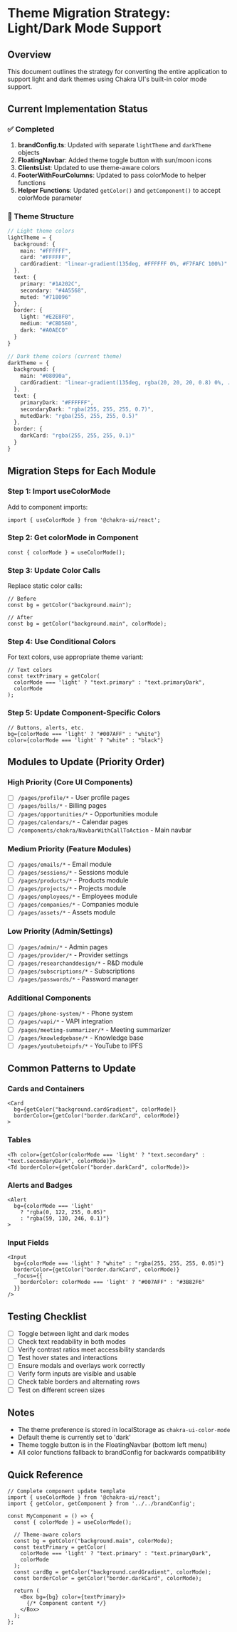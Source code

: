 # Theme Migration Strategy: Light/Dark Mode Support

## Overview
This document outlines the strategy for converting the entire application to support light and dark themes using Chakra UI's built-in color mode support.

## Current Implementation Status

### ✅ Completed
1. **brandConfig.ts**: Updated with separate `lightTheme` and `darkTheme` objects
2. **FloatingNavbar**: Added theme toggle button with sun/moon icons
3. **ClientsList**: Updated to use theme-aware colors
4. **FooterWithFourColumns**: Updated to pass colorMode to helper functions
5. **Helper Functions**: Updated `getColor()` and `getComponent()` to accept colorMode parameter

### 🎨 Theme Structure
```typescript
// Light theme colors
lightTheme = {
  background: {
    main: "#FFFFFF",
    card: "#FFFFFF",
    cardGradient: "linear-gradient(135deg, #FFFFFF 0%, #F7FAFC 100%)"
  },
  text: {
    primary: "#1A202C",
    secondary: "#4A5568",
    muted: "#718096"
  },
  border: {
    light: "#E2E8F0",
    medium: "#CBD5E0",
    dark: "#A0AEC0"
  }
}

// Dark theme colors (current theme)
darkTheme = {
  background: {
    main: "#08090a",
    cardGradient: "linear-gradient(135deg, rgba(20, 20, 20, 0.8) 0%, ...)"
  },
  text: {
    primaryDark: "#FFFFFF",
    secondaryDark: "rgba(255, 255, 255, 0.7)",
    mutedDark: "rgba(255, 255, 255, 0.5)"
  },
  border: {
    darkCard: "rgba(255, 255, 255, 0.1)"
  }
}
```

## Migration Steps for Each Module

### Step 1: Import useColorMode
Add to component imports:
```tsx
import { useColorMode } from '@chakra-ui/react';
```

### Step 2: Get colorMode in Component
```tsx
const { colorMode } = useColorMode();
```

### Step 3: Update Color Calls
Replace static color calls:
```tsx
// Before
const bg = getColor("background.main");

// After
const bg = getColor("background.main", colorMode);
```

### Step 4: Use Conditional Colors
For text colors, use appropriate theme variant:
```tsx
// Text colors
const textPrimary = getColor(
  colorMode === 'light' ? "text.primary" : "text.primaryDark",
  colorMode
);
```

### Step 5: Update Component-Specific Colors
```tsx
// Buttons, alerts, etc.
bg={colorMode === 'light' ? "#007AFF" : "white"}
color={colorMode === 'light' ? "white" : "black"}
```

## Modules to Update (Priority Order)

### High Priority (Core UI Components)
- [ ] `/pages/profile/*` - User profile pages
- [ ] `/pages/bills/*` - Billing pages
- [ ] `/pages/opportunities/*` - Opportunities module
- [ ] `/pages/calendars/*` - Calendar pages
- [ ] `/components/chakra/NavbarWithCallToAction` - Main navbar

### Medium Priority (Feature Modules)
- [ ] `/pages/emails/*` - Email module
- [ ] `/pages/sessions/*` - Sessions module
- [ ] `/pages/products/*` - Products module
- [ ] `/pages/projects/*` - Projects module
- [ ] `/pages/employees/*` - Employees module
- [ ] `/pages/companies/*` - Companies module
- [ ] `/pages/assets/*` - Assets module

### Low Priority (Admin/Settings)
- [ ] `/pages/admin/*` - Admin pages
- [ ] `/pages/provider/*` - Provider settings
- [ ] `/pages/researchanddesign/*` - R&D module
- [ ] `/pages/subscriptions/*` - Subscriptions
- [ ] `/pages/passwords/*` - Password manager

### Additional Components
- [ ] `/pages/phone-system/*` - Phone system
- [ ] `/pages/vapi/*` - VAPI integration
- [ ] `/pages/meeting-summarizer/*` - Meeting summarizer
- [ ] `/pages/knowledgebase/*` - Knowledge base
- [ ] `/pages/youtubetoipfs/*` - YouTube to IPFS

## Common Patterns to Update

### Cards and Containers
```tsx
<Card
  bg={getColor("background.cardGradient", colorMode)}
  borderColor={getColor("border.darkCard", colorMode)}
>
```

### Tables
```tsx
<Th color={getColor(colorMode === 'light' ? "text.secondary" : "text.secondaryDark", colorMode)}>
<Td borderColor={getColor("border.darkCard", colorMode)}>
```

### Alerts and Badges
```tsx
<Alert
  bg={colorMode === 'light'
    ? "rgba(0, 122, 255, 0.05)"
    : "rgba(59, 130, 246, 0.1)"}
>
```

### Input Fields
```tsx
<Input
  bg={colorMode === 'light' ? "white" : "rgba(255, 255, 255, 0.05)"}
  borderColor={getColor("border.darkCard", colorMode)}
  _focus={{
    borderColor: colorMode === 'light' ? "#007AFF" : "#3B82F6"
  }}
/>
```

## Testing Checklist
- [ ] Toggle between light and dark modes
- [ ] Check text readability in both modes
- [ ] Verify contrast ratios meet accessibility standards
- [ ] Test hover states and interactions
- [ ] Ensure modals and overlays work correctly
- [ ] Verify form inputs are visible and usable
- [ ] Check table borders and alternating rows
- [ ] Test on different screen sizes

## Notes
- The theme preference is stored in localStorage as `chakra-ui-color-mode`
- Default theme is currently set to 'dark'
- Theme toggle button is in the FloatingNavbar (bottom left menu)
- All color functions fallback to brandConfig for backwards compatibility

## Quick Reference
```tsx
// Complete component update template
import { useColorMode } from '@chakra-ui/react';
import { getColor, getComponent } from '../../brandConfig';

const MyComponent = () => {
  const { colorMode } = useColorMode();

  // Theme-aware colors
  const bg = getColor("background.main", colorMode);
  const textPrimary = getColor(
    colorMode === 'light' ? "text.primary" : "text.primaryDark",
    colorMode
  );
  const cardBg = getColor("background.cardGradient", colorMode);
  const borderColor = getColor("border.darkCard", colorMode);

  return (
    <Box bg={bg} color={textPrimary}>
      {/* Component content */}
    </Box>
  );
};
```